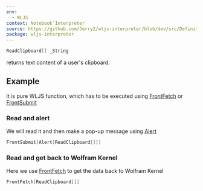 ```yaml
---
env:
  - WLJS
context: Notebook`Interpreter`
source: https://github.com/JerryI/wljs-interpreter/blob/dev/src/Definitions.wl
package: wljs-interpreter
---
```

```mathematica
ReadClipboard[] _String
```

returns text content of a user's clipboard.

## Example
It is pure WLJS function, which has to be executed using [FrontFetch](frontend/Reference/Frontend%20IO/FrontFetch.md) or [FrontSubmit](frontend/Reference/Frontend%20IO/FrontSubmit.md)

### Read and alert
We will read it and then make a pop-up message using [Alert](frontend/Reference/Interpreter/Alert.md)

```mathematica
FrontSubmit[Alert[ReadClipboard[]]]
```

### Read and get back to Wolfram Kernel
Here we use [FrontFetch](frontend/Reference/Frontend%20IO/FrontFetch.md) to get the data back to Wolfram Kernel

```mathematica
FrontFetch[ReadClipboard[]] 
```